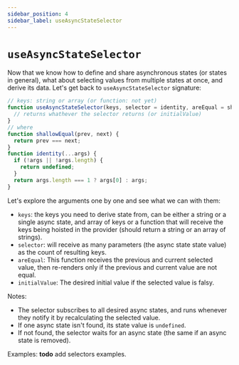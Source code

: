 ```yaml
---
sidebar_position: 4
sidebar_label: useAsyncStateSelector
---
```


# `useAsyncStateSelector`
Now that we know how to define and share asynchronous states (or states in general), what about selecting values
from multiple states at once, and derive its data. Let's get back to `useAsyncStateSelector` signature:

```javascript
// keys: string or array (or function: not yet)
function useAsyncStateSelector(keys, selector = identity, areEqual = shallowEqual, initialValue = undefined) {
  // returns whathever the selector returns (or initialValue)
}
// where
function shallowEqual(prev, next) {
  return prev === next;
}
function identity(...args) {
  if (!args || !args.length) {
    return undefined;
  }
  return args.length === 1 ? args[0] : args;
}
```

Let's explore the arguments one by one and see what we can with them:

- `keys`: the keys you need to derive state from, can be either a string or a single async state, and array of keys
  or a function that will receive the keys being hoisted in the provider (should return a string or an array of strings).
- `selector`: will receive as many parameters (the async state state value) as the count of resulting keys.
- `areEqual`: This function receives the previous and current selected value, then re-renders only if the previous and current value are not equal.
- `initialValue`: The desired initial value if the selected value is falsy.

Notes:
- The selector subscribes to all desired async states, and runs whenever they notify it by recalculating the selected value.
- If one async state isn't found, its state value is `undefined`.
- If not found, the selector waits for an async state (the same if an async state is removed).

Examples: __todo__ add selectors examples.
